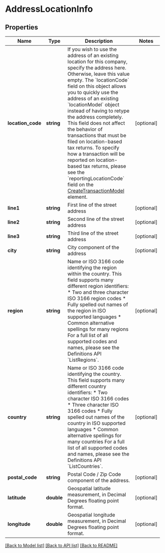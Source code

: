 # AddressLocationInfo

## Properties
Name | Type | Description | Notes
------------ | ------------- | ------------- | -------------
**location_code** | **string** | If you wish to use the address of an existing location for this company, specify the address here.  Otherwise, leave this value empty.                The &#x60;locationCode&#x60; field on this object allows you to quickly use the address of an existing &#x60;locationModel&#x60; object instead  of having to retype the address completely.                This field does not affect the behavior of transactions that must be filed on location-based tax returns.  To specify how a  transaction will be reported on location-based tax returns, please see the &#x60;reportingLocationCode&#x60; field  on the [CreateTransactionModel](https://developer.avalara.com/api-reference/avatax/rest/v2/models/CreateTransactionModel/) element. | [optional] 
**line1** | **string** | First line of the street address | [optional] 
**line2** | **string** | Second line of the street address | [optional] 
**line3** | **string** | Third line of the street address | [optional] 
**city** | **string** | City component of the address | [optional] 
**region** | **string** | Name or ISO 3166 code identifying the region within the country.                This field supports many different region identifiers:   * Two and three character ISO 3166 region codes   * Fully spelled out names of the region in ISO supported languages   * Common alternative spellings for many regions                For a full list of all supported codes and names, please see the Definitions API &#x60;ListRegions&#x60;. | [optional] 
**country** | **string** | Name or ISO 3166 code identifying the country.                This field supports many different country identifiers:   * Two character ISO 3166 codes   * Three character ISO 3166 codes   * Fully spelled out names of the country in ISO supported languages   * Common alternative spellings for many countries                For a full list of all supported codes and names, please see the Definitions API &#x60;ListCountries&#x60;. | [optional] 
**postal_code** | **string** | Postal Code / Zip Code component of the address. | [optional] 
**latitude** | **double** | Geospatial latitude measurement, in Decimal Degrees floating point format. | [optional] 
**longitude** | **double** | Geospatial longitude measurement, in Decimal Degrees floating point format. | [optional] 

[[Back to Model list]](../README.md#documentation-for-models) [[Back to API list]](../README.md#documentation-for-api-endpoints) [[Back to README]](../README.md)


